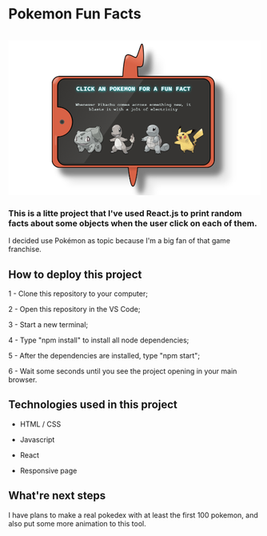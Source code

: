# Pokemon Fun Facts


<div style="display: inline_block"><br/>
  <img src="./presentation.png" />
</div>

### This is a litte project that I've used React.js to print random facts about some objects when the user click on each of them.

I decided use Pokémon as topic because I'm a big fan of that game franchise.

## How to deploy this project

1 - Clone this repository to your computer;

2 - Open this repository in the VS Code;

3 - Start a new terminal;

4 - Type "npm install" to install all node dependencies;

5 - After the dependencies are installed, type "npm start";

6 - Wait some seconds until you see the project opening in your main browser.

## Technologies used in this project

- HTML / CSS

- Javascript

- React

- Responsive page

## What're next steps

I have plans to make a real pokedex with at least the first 100 pokemon, and also put some more animation to this tool.

